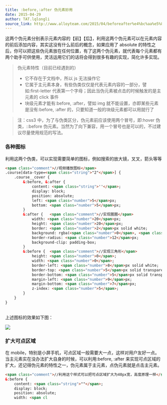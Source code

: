 ```yaml
---
title: :before,:after 伪元素妙用
date: 2015-04-29
author: TAT.lqlongli
source_link: http://www.alloyteam.com/2015/04/beforeafter%e4%bc%aa%e5%85%83%e7%b4%a0%e5%a6%99%e7%94%a8/
---
```


<!-- {% raw %} - for jekyll -->

这两个伪元素分别表示元素内容的【前】【后】，利用这两个伪元素可以在元素内容的前后添加内容，其实这没有什么前后的概念，如果应用了 absolute 的特性之后，你可以把这些伪元素放在任何位置，有了这两个伪元素，就代表每个元素都有两个助手可供使用，灵活运用它们的话将会得到很多有趣的实现，简化许多实现。

> 伪元素特性（目前已经遇到的）
>
> -   它不存在于文档中，所以 js 无法操作它
> -   它属于主元素本身，有些伪类仅仅是代表元素内容的一部分，譬如:first-letter 代表第一个字母；因此当伪元素被点击的时候触发的是主元素的 click 事件
> -   块级元素才能有:before, :after，譬如 img 就不能设置，亦即某些元素是没有:before, :after 的，只要知道一般的块级元素都可以用就行了

> 注：css3 中，为了与伪类区分，伪元素前应该使用两个冒号，即:hover 伪类，::before 伪元素。当然为了向下兼容，用一个冒号也是可以的，不过建议尽量使用规范的写法。

### 各种图标

利用这两个伪类，可以实现需要简单的图标，例如搜索的放大镜，叉叉，箭头等等

```html
<span class="comment">//视频播放图标</span>
.course[data-type=<span class="string">"2"</span>] {
    .course__cover {
        &:before, &:after {
            content: <span class="string">''</span>;
            display: block;
            position: absolute;
            left: <span class="number">5</span>px;
            bottom: <span class="number">5</span>px;
        }
        &:after {   <span class="comment">//实现圈圈</span>
            width: <span class="number">20</span>px;
            height: <span class="number">20</span>px;
            border: <span class="number">2</span>px solid white;
            background: rgba(<span class="number">0</span>, <span class="number">0</span>, <span class="number">0</span>, .<span class="number">6</span>);
            border-radius: <span class="number">12</span>px;
            background-clip: padding-box;
        }
        &:before {  <span class="comment">//实现三角形</span>
            height: <span class="number">0</span>;
            width: <span class="number">0</span>;
            border-left: <span class="number">8</span>px solid white;
            border-top: <span class="number">5</span>px solid transparent;
            border-bottom: <span class="number">5</span>px solid transparent;
            margin-left: <span class="number">9</span>px;
            margin-bottom: <span class="number">7</span>px;
            z-index: <span class="number">5</span>;
        }
    }
}
 
```

上述图标的效果如下图：

![](http://7tszky.com1.z0.glb.clouddn.com/Fv_HjtNCbR13N7bdbkeZY5RaSOTb)

### 扩大可点区域

在 mobile，特别是小屏手机，可点区域一般需要大一点，这样对用户友好一点。  
当主元素实在没办法扩大自身的时候，可以利用:before, :after 来实现可点区域的扩大，还记得伪元素的特性之一，伪元素属于主元素，点伪元素就是点击主元素。

```html
<span class="comment">//利用这个样式可以把可点区域扩大为40px宽，高度原理一样</span>
&:before {
    content: <span class="string">""</span>;
    display: block;
    position: absolute;
    width: <span cl
```


<!-- {% endraw %} - for jekyll -->